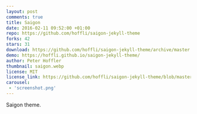 ```yaml
---
layout: post
comments: true
title: Saigon
date: 2016-02-11 09:52:00 +01:00
repo: https://github.com/hoffli/saigon-jekyll-theme
forks: 42
stars: 31
download: https://github.com/hoffli/saigon-jekyll-theme/archive/master.zip
demo: https://hoffli.github.io/saigon-jekyll-theme/
author: Peter Hoffler
thumbnail: saigon.webp
license: MIT
license_link: https://github.com/hoffli/saigon-jekyll-theme/blob/master/LICENSE
carousel:
 - 'screenshot.png'
---
```


Saigon theme.
